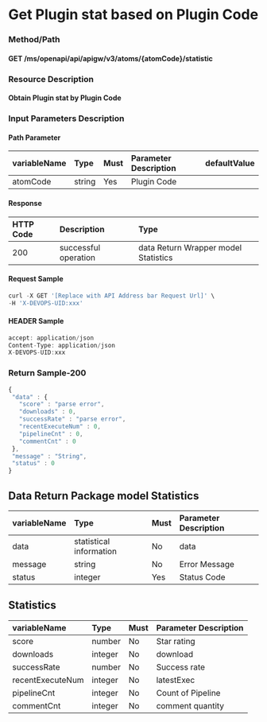  # Get Plugin stat based on Plugin Code 

 ### Method/Path 

 #### GET  /ms/openapi/api/apigw/v3/atoms/{atomCode}/statistic 

 ### Resource Description 

 #### Obtain Plugin stat by Plugin Code 

 ### Input Parameters Description 

 #### Path Parameter 

 | variableName| Type| Must| Parameter Description| defaultValue| 
 | :--- | :--- | :--- | :--- | :--- | 
 | atomCode | string |Yes| Plugin Code|| 

 #### Response 

 | HTTP Code| Description| Type| 
 | :--- | :--- | :--- | 
 | 200 | successful operation |data Return Wrapper model Statistics| 

 #### Request Sample 

 ```javascript 
 curl -X GET '[Replace with API Address bar Request Url]' \ 
 -H 'X-DEVOPS-UID:xxx' 
 ``` 

 #### HEADER Sample 

 ```javascript 
 accept: application/json 
 Content-Type: application/json 
 X-DEVOPS-UID:xxx 
 ``` 

 ### Return Sample-200 

 ```javascript 
 { 
  "data" : { 
    "score" : "parse error", 
    "downloads" : 0, 
    "successRate" : "parse error", 
    "recentExecuteNum" : 0, 
    "pipelineCnt" : 0, 
    "commentCnt" : 0 
  }, 
  "message" : "String", 
  "status" : 0 
 } 
 ``` 

 ## Data Return Package model Statistics 

 | variableName| Type| Must| Parameter Description| 
 | :--- | :--- | :--- | :--- | 
 | data |statistical information| No| data| 
 | message | string |No| Error Message| 
 | status | integer |Yes| Status Code| 

 ## Statistics 

 | variableName| Type| Must| Parameter Description| 
 | :--- | :--- | :--- | :--- | 
 | score | number |No| Star rating| 
 | downloads | integer |No| download| 
 | successRate | number |No| Success rate| 
 | recentExecuteNum | integer |No| latestExec| 
 | pipelineCnt | integer |No| Count of Pipeline| 
 | commentCnt | integer |No| comment quantity| 
